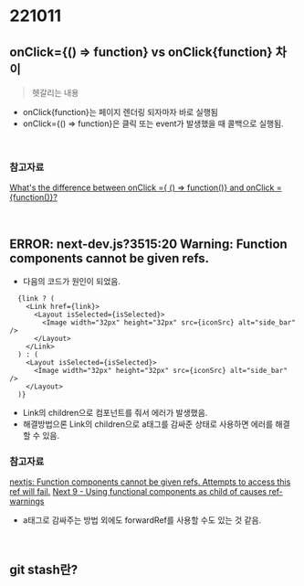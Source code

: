# 221011

## onClick={() => function} vs onClick{function} 차이

> 헷갈리는 내용

- onClick{function}는 페이지 렌더링 되자마자 바로 실행됨
- onClick={() => function}은 클릭 또는 event가 발생했을 때 콜백으로 실행됨.

<br>

### 참고자료

[What's the difference between onClick ={ () => function()} and onClick = {function()}?](https://stackoverflow.com/questions/62930655/whats-the-difference-between-onclick-function-and-onclick-functi)

<br>

## ERROR: next-dev.js?3515:20 Warning: Function components cannot be given refs.

- 다음의 코드가 원인이 되었음.

```TSX
  {link ? (
    <Link href={link}>
      <Layout isSelected={isSelected}>
        <Image width="32px" height="32px" src={iconSrc} alt="side_bar" />
      </Layout>
    </Link>
  ) : (
    <Layout isSelected={isSelected}>
      <Image width="32px" height="32px" src={iconSrc} alt="side_bar" />
    </Layout>
  )}
```

- Link의 children으로 컴포넌트를 줘서 에러가 발생했음.
- 해결방법으론 Link의 children으로 a태그를 감싸준 상태로 사용하면 에러를 해결할 수 있음.

### 참고자료

[nextjs: <Link /> Function components cannot be given refs. Attempts to access this ref will fail.](https://doda.tistory.com/entry/nextjs-Link-Function-components-cannot-be-given-refs-Attempts-to-access-this-ref-will-fail)
[Next 9 - Using functional components as child of <Link/> causes ref-warnings](https://github.com/vercel/next.js/issues/7915)

- a태그로 감싸주는 방법 외에도 forwardRef를 사용할 수도 있는 것 같음.

<br>

## git stash란?
